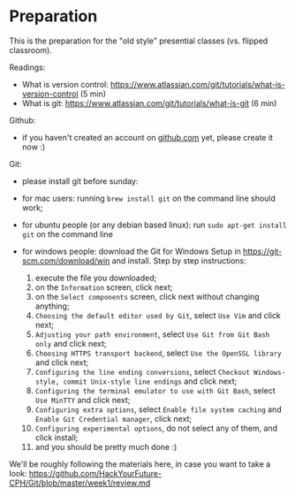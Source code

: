# Preparation

This is the preparation for the "old style" presential classes (vs. flipped classroom).

Readings:
 - What is version control: https://www.atlassian.com/git/tutorials/what-is-version-control (5 min)
 - What is git: https://www.atlassian.com/git/tutorials/what-is-git (6 min)

Github:
 - if you haven't created an account on [github.com](www.github.com) yet, please create it now :)

Git:
 - please install git before sunday:

  - for mac users: running `brew install git` on the command line should work;
  - for ubuntu people (or any debian based linux): run `sudo apt-get install git` on  the command line
  - for windows people: download the Git for Windows Setup in https://git-scm.com/download/win and install. Step by step instructions:
    1. execute the file you downloaded;
    2. on the `Information` screen, click next;
    3. on the `Select components` screen, click next without changing anything;
    4. `Choosing the default editor used by Git`, select `Use Vim` and click next;
    5. `Adjusting your path environment`, select `Use Git from Git Bash only` and click next;
    6. `Choosing HTTPS transport backend`, select `Use the OpenSSL library` and click next;
    7. `Configuring the line ending conversions`, select `Checkout Windows-style, commit Unix-style line endings` and click next;
    8. `Configuring the terminal emulator to use with Git Bash`, select `Use MinTTY` and click next;
    9.  `Configuring extra options`, select `Enable file system caching` and `Enable Git Credential manager`, click next;
    10. `Configuring experimental options`, do not select any of them, and click install;
    11. and you should be pretty much done :)


We'll be roughly following the materials here, in case you want to take a look:  https://github.com/HackYourFuture-CPH/Git/blob/master/week1/review.md
